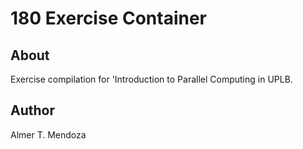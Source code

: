 # 180 Exercise Container

## About

Exercise compilation for 'Introduction to Parallel Computing in UPLB.

## Author

Almer T. Mendoza
